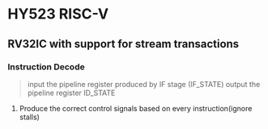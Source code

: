 # HY523 RISC-V
## RV32IC with support for stream transactions

### Instruction Decode
> input the pipeline register produced by IF stage (IF_STATE)
> output the pipeline register ID_STATE

1. Produce the correct control signals based on every instruction(ignore stalls)

